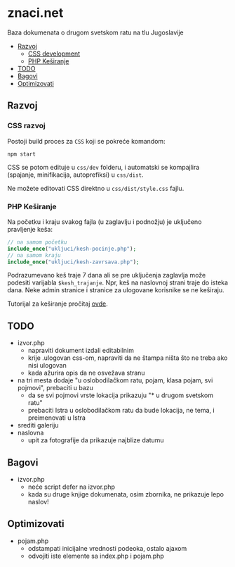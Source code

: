 # znaci.net

Baza dokumenata o drugom svetskom ratu na tlu Jugoslavije

- [Razvoj](#razvoj)
  - [CSS development](#css-development)
  - [PHP Keširanje](#php-ke%C5%A1iranje)
- [TODO](#todo)
- [Bagovi](#bagovi)
- [Optimizovati](#optimizovati)

## Razvoj

### CSS razvoj

Postoji build proces za `CSS` koji se pokreće komandom:
```
npm start
```

CSS se potom edituje u `css/dev` folderu, i automatski se kompajlira (spajanje, minifikacija, autoprefiksi) u `css/dist`.

Ne možete editovati CSS direktno u `css/dist/style.css` fajlu.

### PHP Keširanje

Na početku i kraju svakog fajla (u zaglavlju i podnožju) je uključeno pravljenje keša:

```php
// na samom početku
include_once("ukljuci/kesh-pocinje.php");
// na samom kraju
include_once("ukljuci/kesh-zavrsava.php");
```

Podrazumevano keš traje 7 dana ali se pre uključenja zaglavlja može podesiti varijabla `$kesh_trajanje`. Npr, keš na naslovnoj strani traje do isteka dana. Neke admin stranice i stranice za ulogovane korisnike se ne keširaju.

Tutorijal za keširanje pročitaj [ovde](https://www.sanwebe.com/2013/09/php-cache-dynamic-pages-speed-up-load-times).

## TODO
* izvor.php
  * napraviti dokument izdali editabilnim
  * krije .ulogovan css-om, napraviti da ne štampa ništa što ne treba ako nisi ulogovan
  * kada ažurira opis da ne osvežava stranu
* na tri mesta dodaje "u oslobodilačkom ratu, pojam, klasa pojam, svi pojmovi", prebaciti u bazu
  * da se svi pojmovi vrste lokacija prikazuju "* u drugom svetskom ratu"
  * prebaciti Istra u oslobodilačkom ratu da bude lokacija, ne tema, i preimenovati u Istra
* srediti galeriju
* naslovna
  * upit za fotografije da prikazuje najblize datumu

## Bagovi
* izvor.php
  * neće script defer na izvor.php
  * kada su druge knjige dokumenata, osim zbornika, ne prikazuje lepo naslov!

## Optimizovati

* pojam.php
  * odstampati inicijalne vrednosti podeoka, ostalo ajaxom
  * odvojiti iste elemente sa index.php i pojam.php
